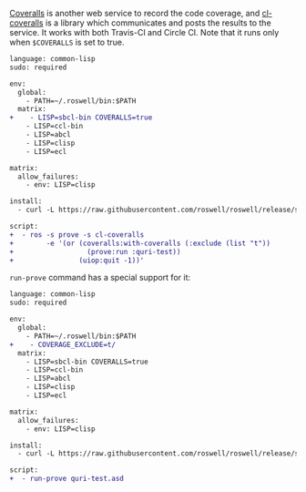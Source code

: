 [Coveralls](https://coveralls.io) is another web service to record the code coverage, and [cl-coveralls](https://github.com/fukamachi/cl-coveralls) is a library which communicates and posts the results to the service. It works with both Travis-CI and Circle CI. Note that it runs only when `$COVERALLS` is set to true.

```diff
language: common-lisp
sudo: required

env:
  global:
    - PATH=~/.roswell/bin:$PATH
  matrix:
+    - LISP=sbcl-bin COVERALLS=true
    - LISP=ccl-bin
    - LISP=abcl
    - LISP=clisp
    - LISP=ecl

matrix:
  allow_failures:
    - env: LISP=clisp

install:
  - curl -L https://raw.githubusercontent.com/roswell/roswell/release/scripts/install-for-ci.sh | sh

script:
+  - ros -s prove -s cl-coveralls
+        -e '(or (coveralls:with-coveralls (:exclude (list "t"))
+                  (prove:run :quri-test))
+                (uiop:quit -1))'
```

`run-prove` command has a special support for it:

```diff
language: common-lisp
sudo: required

env:
  global:
    - PATH=~/.roswell/bin:$PATH
+    - COVERAGE_EXCLUDE=t/
  matrix:
    - LISP=sbcl-bin COVERALLS=true
    - LISP=ccl-bin
    - LISP=abcl
    - LISP=clisp
    - LISP=ecl

matrix:
  allow_failures:
    - env: LISP=clisp

install:
  - curl -L https://raw.githubusercontent.com/roswell/roswell/release/scripts/install-for-ci.sh | sh

script:
+  - run-prove quri-test.asd
```
